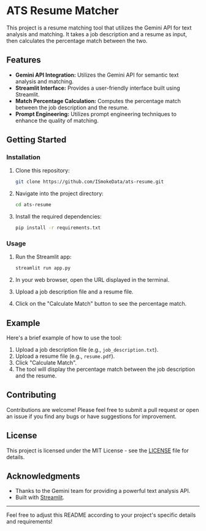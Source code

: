 # ATS Resume Matcher

This project is a resume matching tool that utilizes the Gemini API for text analysis and matching. It takes a job description and a resume as input, then calculates the percentage match between the two.

## Features

- **Gemini API Integration:** Utilizes the Gemini API for semantic text analysis and matching.
- **Streamlit Interface:** Provides a user-friendly interface built using Streamlit.
- **Match Percentage Calculation:** Computes the percentage match between the job description and the resume.
- **Prompt Engineering:** Utilizes prompt engineering techniques to enhance the quality of matching.

## Getting Started

### Installation

1. Clone this repository:

   ```bash
   git clone https://github.com/ISmokeData/ats-resume.git
   ```

2. Navigate into the project directory:

   ```bash
   cd ats-resume
   ```

3. Install the required dependencies:

   ```bash
   pip install -r requirements.txt
   ```

### Usage

1. Run the Streamlit app:

   ```bash
   streamlit run app.py
   ```

2. In your web browser, open the URL displayed in the terminal.

3. Upload a job description file and a resume file.

4. Click on the "Calculate Match" button to see the percentage match.

## Example

Here's a brief example of how to use the tool:

1. Upload a job description file (e.g., `job_description.txt`).
2. Upload a resume file (e.g., `resume.pdf`).
3. Click "Calculate Match".
4. The tool will display the percentage match between the job description and the resume.

## Contributing

Contributions are welcome! Please feel free to submit a pull request or open an issue if you find any bugs or have suggestions for improvement.

## License

This project is licensed under the MIT License - see the [LICENSE](LICENSE) file for details.

## Acknowledgments

- Thanks to the Gemini team for providing a powerful text analysis API.
- Built with [Streamlit](https://streamlit.io/).

---

Feel free to adjust this README according to your project's specific details and requirements!
